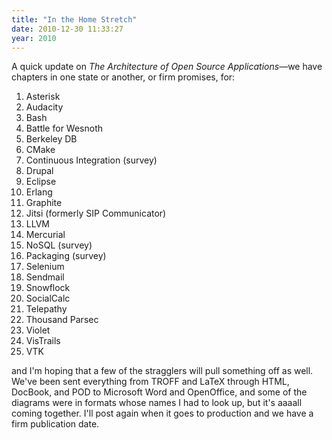 ```yaml
---
title: "In the Home Stretch"
date: 2010-12-30 11:33:27
year: 2010
---
```

A quick update on <em>The Architecture of Open Source Applications</em>—we have chapters in one state or another, or firm promises, for:
<ol>
  <li>Asterisk</li>
  <li>Audacity</li>
  <li>Bash</li>
  <li>Battle for Wesnoth</li>
  <li>Berkeley DB</li>
  <li>CMake</li>
  <li>Continuous Integration (survey)</li>
  <li>Drupal</li>
  <li>Eclipse</li>
  <li>Erlang</li>
  <li>Graphite</li>
  <li>Jitsi (formerly SIP Communicator)</li>
  <li>LLVM</li>
  <li>Mercurial</li>
  <li>NoSQL (survey)</li>
  <li>Packaging (survey)</li>
  <li>Selenium</li>
  <li>Sendmail</li>
  <li>Snowflock</li>
  <li>SocialCalc</li>
  <li>Telepathy</li>
  <li>Thousand Parsec</li>
  <li>Violet</li>
  <li>VisTrails</li>
  <li>VTK</li>
</ol>
and I'm hoping that a few of the stragglers will pull something off as well. We've been sent everything from TROFF and LaTeX through HTML, DocBook, and POD to Microsoft Word and OpenOffice, and some of the diagrams were in formats whose names I had to look up, but it's aaaall coming together. I'll post again when it goes to production and we have a firm publication date.
